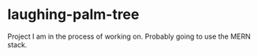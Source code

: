 # laughing-palm-tree
Project I am in the process of working on. Probably going to use the MERN stack.

